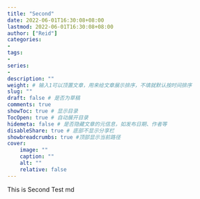```yaml
---
title: "Second"
date: 2022-06-01T16:30:08+08:00
lastmod: 2022-06-01T16:30:08+08:00
author: ["Reid"]
categories: 
- 
tags: 
- 
series:
- 
description: ""
weight: # 输入1可以顶置文章，用来给文章展示排序，不填就默认按时间排序
slug: ""
draft: false # 是否为草稿
comments: true
showToc: true # 显示目录
TocOpen: true # 自动展开目录
hidemeta: false # 是否隐藏文章的元信息，如发布日期、作者等
disableShare: true # 底部不显示分享栏
showbreadcrumbs: true #顶部显示当前路径
cover:
    image: ""
    caption: ""
    alt: ""
    relative: false
---
```


This is Second Test md